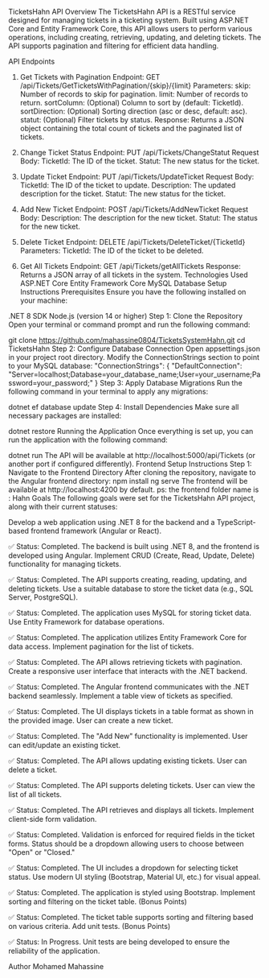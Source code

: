 TicketsHahn API
Overview
The TicketsHahn API is a RESTful service designed for managing tickets in a ticketing system. Built using ASP.NET Core and Entity Framework Core, this API allows users to perform various operations, including creating, retrieving, updating, and deleting tickets. The API supports pagination and filtering for efficient data handling.

API Endpoints
1. Get Tickets with Pagination
Endpoint: GET /api/Tickets/GetTicketsWithPagination/{skip}/{limit}
Parameters:
skip: Number of records to skip for pagination.
limit: Number of records to return.
sortColumn: (Optional) Column to sort by (default: TicketId).
sortDirection: (Optional) Sorting direction (asc or desc, default: asc).
statut: (Optional) Filter tickets by status.
Response: Returns a JSON object containing the total count of tickets and the paginated list of tickets.

2. Change Ticket Status
Endpoint: PUT /api/Tickets/ChangeStatut
Request Body:
TicketId: The ID of the ticket.
Statut: The new status for the ticket.
3. Update Ticket
Endpoint: PUT /api/Tickets/UpdateTicket
Request Body:
TicketId: The ID of the ticket to update.
Description: The updated description for the ticket.
Statut: The new status for the ticket.
4. Add New Ticket
Endpoint: POST /api/Tickets/AddNewTicket
Request Body:
Description: The description for the new ticket.
Statut: The status for the new ticket.
5. Delete Ticket
Endpoint: DELETE /api/Tickets/DeleteTicket/{TicketId}
Parameters:
TicketId: The ID of the ticket to be deleted.
6. Get All Tickets
Endpoint: GET /api/Tickets/getAllTickets
Response: Returns a JSON array of all tickets in the system.
Technologies Used
ASP.NET Core
Entity Framework Core
MySQL Database
Setup Instructions
Prerequisites
Ensure you have the following installed on your machine:

.NET 8 SDK
Node.js (version 14 or higher)
Step 1: Clone the Repository
Open your terminal or command prompt and run the following command:

git clone https://github.com/mahassine0804/TicketsSystemHahn.git
cd TicketsHahn
Step 2: Configure Database Connection
Open appsettings.json in your project root directory.
Modify the ConnectionStrings section to point to your MySQL database:
"ConnectionStrings": { "DefaultConnection": "Server=localhost;Database=your_database_name;User=your_username;Password=your_password;" }
Step 3: Apply Database Migrations
Run the following command in your terminal to apply any migrations:

dotnet ef database update
Step 4: Install Dependencies
Make sure all necessary packages are installed:

dotnet restore
Running the Application
Once everything is set up, you can run the application with the following command:

dotnet run
The API will be available at http://localhost:5000/api/Tickets (or another port if configured differently).
Frontend Setup Instructions
Step 1: Navigate to the Frontend Directory
After cloning the repository, navigate to the Angular frontend directory:
npm install
ng serve
The frontend will be available at http://localhost:4200 by default.
ps: the frontend folder name is : Hahn
Goals
The following goals were set for the TicketsHahn API project, along with their current statuses:

Develop a web application using .NET 8 for the backend and a TypeScript-based frontend framework (Angular or React).

✅ Status: Completed. The backend is built using .NET 8, and the frontend is developed using Angular.
Implement CRUD (Create, Read, Update, Delete) functionality for managing tickets.

✅ Status: Completed. The API supports creating, reading, updating, and deleting tickets.
Use a suitable database to store the ticket data (e.g., SQL Server, PostgreSQL).

✅ Status: Completed. The application uses MySQL for storing ticket data.
Use Entity Framework for database operations.

✅ Status: Completed. The application utilizes Entity Framework Core for data access.
Implement pagination for the list of tickets.

✅ Status: Completed. The API allows retrieving tickets with pagination.
Create a responsive user interface that interacts with the .NET backend.

✅ Status: Completed. The Angular frontend communicates with the .NET backend seamlessly.
Implement a table view of tickets as specified.

✅ Status: Completed. The UI displays tickets in a table format as shown in the provided image.
User can create a new ticket.

✅ Status: Completed. The "Add New" functionality is implemented.
User can edit/update an existing ticket.

✅ Status: Completed. The API allows updating existing tickets.
User can delete a ticket.

✅ Status: Completed. The API supports deleting tickets.
User can view the list of all tickets.

✅ Status: Completed. The API retrieves and displays all tickets.
Implement client-side form validation.

✅ Status: Completed. Validation is enforced for required fields in the ticket forms.
Status should be a dropdown allowing users to choose between "Open" or "Closed."

✅ Status: Completed. The UI includes a dropdown for selecting ticket status.
Use modern UI styling (Bootstrap, Material UI, etc.) for visual appeal.

✅ Status: Completed. The application is styled using Bootstrap.
Implement sorting and filtering on the ticket table. (Bonus Points)

✅ Status: Completed. The ticket table supports sorting and filtering based on various criteria.
Add unit tests. (Bonus Points)

✅ Status: In Progress. Unit tests are being developed to ensure the reliability of the application.

Author
Mohamed Mahassine
